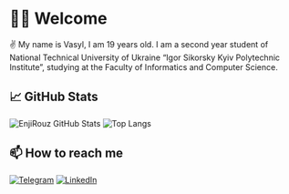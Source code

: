 <!-- ### Hi there 👋 -->

# 🙋‍♂️ Welcome

✌️ My name is Vasyl, I am 19 years old. I am a second year student of National Technical University of Ukraine “Igor
Sikorsky Kyiv Polytechnic Institute”, studying at the Faculty of Informatics and
Computer Science.

## 📈 GitHub Stats

![EnjiRouz GitHub Stats](https://github-readme-stats.vercel.app/api?username=KhrapkoVasyl&count_private=true&hide=contribs&show_icons=true&theme=radical)
![Top Langs](https://github-readme-stats.vercel.app/api/top-langs/?username=KhrapkoVasyl&count_private=true&hide=tsql&langs_count=7&theme=radical&layout=compact)

<!--
### Languages and Tools:

![JavaScript](https://img.shields.io/badge/-JavaScript-090909?style=for-the-badge&logo=JavaScript&logoColor=E9D54D)
![Node.js](https://img.shields.io/badge/-Node.js-090909?style=for-the-badge&logo=Node.js&logoColor=Green)
![SQL](https://img.shields.io/badge/SQL-090909?style=for-the-badge&logo=mysql&logoColor=00648B) -->

## 📫 How to reach me

[![Telegram](https://img.shields.io/badge/-Telegram-090909?style=for-the-badge&logo=telegram&logoColor=27A0D9)](https://t.me/vazzz7zzzok)
[![LinkedIn](https://img.shields.io/badge/-LinkedIn-090909?style=for-the-badge&logo=linkedin&logoColor=007BB6)](https://www.linkedin.com/in/vasyl-khrapko-145161204/)
